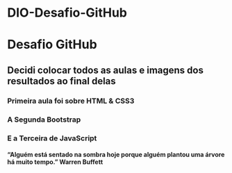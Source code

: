 # DIO-Desafio-GitHub

# Desafio GitHub

## Decidi colocar todos as aulas e imagens dos resultados ao final delas

### Primeira aula foi sobre HTML & CSS3
### A Segunda Bootstrap
### E a Terceira de JavaScript

#### “Alguém está sentado na sombra hoje porque alguém plantou uma árvore há muito tempo.” Warren Buffett

